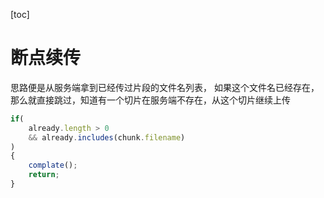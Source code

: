 [toc]
# 断点续传

思路便是从服务端拿到已经传过片段的文件名列表，
如果这个文件名已经存在，那么就直接跳过，知道有一个切片在服务端不存在，从这个切片继续上传

```js
if(
    already.length > 0 
    && already.includes(chunk.filename)
) 
{
    complate();
    return;
}

```